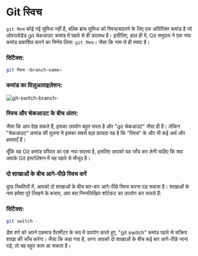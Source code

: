 # Git स्विच

`git स्विच` कोई नई सुविधा नहीं है, बल्कि ब्रांच सुविधा को स्विच/बदलने के लिए एक अतिरिक्त कमांड है जो ओवरलोडेड git चेकआउट कमांड में पहले से ही उपलब्ध है। इसीलिए, हाल ही में, Git समुदाय ने एक नया कमांड प्रकाशित करने का निर्णय लिया: `git स्विच`। जैसा कि नाम से ही स्पष्ट है।

### सिंटैक्स:

```bash
git स्विच <branch-name>
```

### कमांड का विज़ुअलाइज़ेशन:

![git-switch-branch-](https://user-images.githubusercontent.com/55313215/193835157-2981b00b-6b6a-41a2-b34b-37d1bbd89a77.png)

### स्विच और चेकआउट के बीच अंतर:

जैसा कि आप देख सकते हैं, इसका उपयोग बहुत सरल है और "git चेकआउट" जैसा ही है। लेकिन "चेकआउट" कमांड की तुलना में इसका सबसे बड़ा फ़ायदा यह है कि "स्विच" के और भी कई अर्थ और क्षमताएँ हैं।

चूँकि यह Git कमांड परिवार का एक नया सदस्य है, इसलिए आपको यह जाँच कर लेनी चाहिए कि क्या आपके Git इंस्टॉलेशन में यह पहले से मौजूद है।

### दो शाखाओं के बीच आगे-पीछे स्विच करें

कुछ स्थितियों में, आपको दो शाखाओं के बीच बार-बार आगे-पीछे स्विच करना पड़ सकता है। शाखाओं के नाम हमेशा पूरे लिखने के बजाय, आप बस निम्नलिखित शॉर्टकट का उपयोग कर सकते हैं:

### सिंटैक्स:

```bash
git switch -
```

डैश वर्ण को अपने एकमात्र पैरामीटर के रूप में उपयोग करते हुए, "git switch" कमांड पहले से सक्रिय शाखा की जाँच करेगा। जैसा कि कहा गया है, अगर आपको दो शाखाओं के बीच कई बार आगे-पीछे जाना पड़े, तो यह बहुत काम आ सकता है।